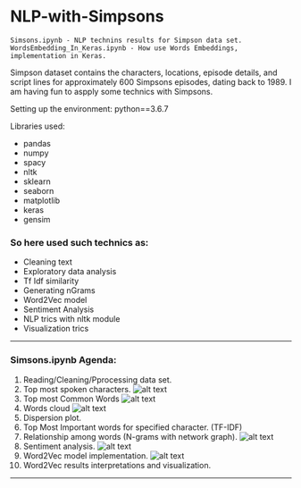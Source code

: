 # NLP-with-Simpsons

```
Simsons.ipynb - NLP technins results for Simpson data set.
WordsEmbedding_In_Keras.ipynb - How use Words Embeddings, implementation in Keras.
```

Simpson dataset contains the characters, locations, episode details, and script lines for approximately 600 Simpsons episodes, dating back to 1989. I am having fun to aspply some technics with Simpsons.

Setting up the environment:
python==3.6.7

Libraries used:

* pandas
* numpy
* spacy
* nltk
* sklearn
* seaborn
* matplotlib
* keras
* gensim

### So here used such technics as:
* Cleaning text
* Exploratory data analysis
* Tf Idf similarity
* Generating nGrams
* Word2Vec model
* Sentiment Analysis
* NLP trics with nltk module
* Visualization trics

<hr>

### Simsons.ipynb Agenda:

1. Reading/Cleaning/Pprocessing data set. 
2. Top most spoken characters.
![alt text](https://user-images.githubusercontent.com/10981310/70634495-fd34d380-1c3a-11ea-8b2b-ae5aaabe35ac.PNG)
3. Top most Common Words
![alt text](https://user-images.githubusercontent.com/10981310/70634494-fd34d380-1c3a-11ea-9559-767b5dc24154.PNG)
4. Words cloud
![alt text](https://user-images.githubusercontent.com/10981310/70634496-fd34d380-1c3a-11ea-98f1-2144c425fa1d.PNG)
5. Dispersion plot.
6. Top Most Important words for specified character. (TF-IDF)
7. Relationship among words (N-grams with network graph).
![alt text](https://user-images.githubusercontent.com/10981310/70634497-fd34d380-1c3a-11ea-94a5-5f8047499e6f.PNG)
8. Sentiment analysis.
![alt text](https://user-images.githubusercontent.com/10981310/70634492-fd34d380-1c3a-11ea-918a-c48a7719ffba.PNG)
9. Word2Vec model implementation.
![alt text](https://user-images.githubusercontent.com/10981310/70634489-fc9c3d00-1c3a-11ea-889d-2e68473d5521.PNG)
10. Word2Vec results interpretations and visualization.

<hr>
